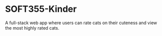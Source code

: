 # SOFT355-Kinder
A full-stack web app where users can rate cats on their cuteness and view the most highly rated cats.
